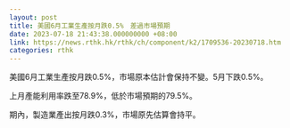 ```yaml
---
layout: post
title: 美國6月工業生產按月跌0.5%　差過市場預期
date: 2023-07-18 21:43:38.000000000 +08:00
link: https://news.rthk.hk/rthk/ch/component/k2/1709536-20230718.htm
categories: rthk
---
```


美國6月工業生產按月跌0.5%，市場原本估計會保持不變。5月下跌0.5%。

上月產能利用率跌至78.9%，低於市場預期的79.5%。

期內，製造業產出按月跌0.3%，市場原先估算會持平。
